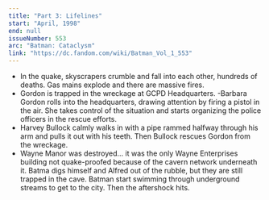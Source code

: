 ```yaml
---
title: "Part 3: Lifelines"
start: "April, 1998"
end: null
issueNumber: 553
arc: "Batman: Cataclysm"
link: "https://dc.fandom.com/wiki/Batman_Vol_1_553"
---
```


- In the quake, skyscrapers crumble and fall into each other, hundreds of deaths. Gas mains explode and there are massive fires.
- Gordon is trapped in the wreckage at GCPD Headquarters.
  -Barbara Gordon rolls into the headquarters, drawing attention by firing a pistol in the air. She takes control of the situation and starts organizing the police officers in the rescue efforts.
- Harvey Bullock calmly walks in with a pipe rammed halfway through his arm and pulls it out with his teeth. Then Bullock rescues Gordon from the wreckage.
- Wayne Manor was destroyed... it was the only Wayne Enterprises building not quake-proofed because of the cavern network underneath it. Batma digs himself and Alfred out of the rubble, but they are still trapped in the cave. Batman start swimming through underground streams to get to the city. Then the aftershock hits.
